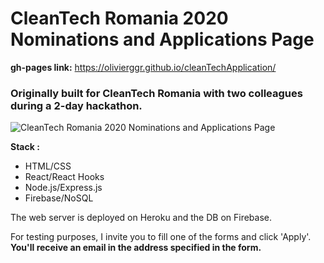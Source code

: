 # CleanTech Romania 2020 Nominations and Applications Page

**gh-pages link:** https://olivierggr.github.io/cleanTechApplication/ 

### Originally built for CleanTech Romania with two colleagues during a 2-day hackathon.

![CleanTech Romania 2020 Nominations and Applications Page](https://imgur.com/NIlwIFA)

__Stack :__
- HTML/CSS
- React/React Hooks
- Node.js/Express.js
- Firebase/NoSQL

The web server is deployed on Heroku and the DB on Firebase.

For testing purposes, I invite you to fill one of the forms and click 'Apply'. 
__You'll receive an email in the address specified in the form.__

